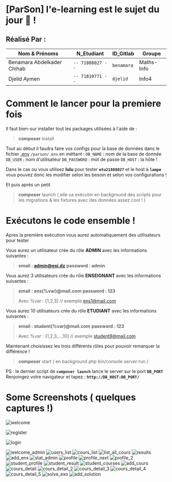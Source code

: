 # [ParSon]  l'e-learning est le sujet du jour 🥳 !

## Réalisé Par :
  |   Nom & Prénoms |N_Etudiant| ID_Gitlab | Groupe |
|----------------|-------------------------------|-----------------------------|-------|
|Benamara Abdelkader Chihab | `-- 71808027 --` | `benamara` |    Maths-Info     
|Djelid Aymen | `-- 71810771 --` | `djelid` |  Info4 |


# Comment le lancer pour la premiere fois 
Il faut bien-sur installer tout les packages utilisées  à l'aide de :
>  **composer** install

Tout au début il faudra faire vos configs pour la base de données dans le fichier  [.env](https://github.com/ChihabEddine98/parson/blob/master/parson/.env) 
`/parson/.env`
en  méttant :
`DB_NAME` : nom de la base de donnée
`DB_USER` : nom d'utilisateur
`DB_PASSWORD` : mot de passe 
`DB_HOST` : la hôte !

Dans le cas ou vous utilisez **lulu** pour tester 
**`etu21808027`** et le host à **`lampe`** vous pouvez donc les modifier selon les besoin et selon vos configurations !

Et puis après un petit
>  **composer** launch
( elle va exécuter en background des scripts pour les migrations 
& les fixtures avec des données assez cool ! ) 




# Exécutons le code ensemble !
Apres la première exécution vous aurez automatiquement  des utilisateurs pour tester 

Vous aurez un utilisateur crée du rôle **ADMIN** avec les informations suivantes : 
> **email :  admin@esi.dz**
> **password :  admin**

Vous aurez 3 utilisateurs crée du rôle **ENSEIGNANT** avec les informations suivantes : 
> **email :  ens(%var)@mail.com**
> **password :  123**
> 
>  Avec %var : {1,2,3]  // exemple ens1@mail.com

Vous aurez 10 utilisateurs crée du rôle **ETUDIANT** avec les informations suivantes : 
> **email :  student(%var)@mail.com**
> **password :  123**
> 
>  Avec %var : {1,2,3,...,10]  // exemple student9@mail.com

Maintenant choisissez les trois différents rôles pour pouvoir remarquer la différence !
>  **composer** start
>  ( en background php bin/console server:run )

PS : le dernier script de **`composer launch`** lance le server sur le port **`DB_PORT`**
Renjoingez votre navigateur et tapez :
**`http://DB_HOST:DB_PORT/`**

# Some Screenshots ( quelques captures !)

![welcome](https://user-images.githubusercontent.com/38104305/82168353-e0be5680-98be-11ea-86dd-52989d4e96f9.JPG)

![register](https://user-images.githubusercontent.com/38104305/82168373-eae05500-98be-11ea-9ebd-c25ea840aa26.JPG)

![login](https://user-images.githubusercontent.com/38104305/82168376-ecaa1880-98be-11ea-9cca-bf1f09113f76.JPG)

![welcome_admin](https://user-images.githubusercontent.com/38104305/82168398-f469bd00-98be-11ea-869a-c961635213d9.JPG)
![users_list](https://user-images.githubusercontent.com/38104305/82168412-ff245200-98be-11ea-8593-42031aea9fdf.JPG)
![cours_list](https://user-images.githubusercontent.com/38104305/82168422-03e90600-98bf-11ea-9843-1fb449ae279a.JPG)
![list_all_cours](https://user-images.githubusercontent.com/38104305/82168424-064b6000-98bf-11ea-9160-566f0fbe8411.JPG)
![results](https://user-images.githubusercontent.com/38104305/82168432-0ba8aa80-98bf-11ea-897c-333c07e0991a.JPG)
![add_ens](https://user-images.githubusercontent.com/38104305/82168442-1105f500-98bf-11ea-8774-1647bd0fda45.JPG)
![stat_admin](https://user-images.githubusercontent.com/38104305/82168450-15321280-98bf-11ea-9c11-27e79e8b264f.JPG)
![profile](https://user-images.githubusercontent.com/38104305/82168485-2b3fd300-98bf-11ea-8c44-2e051bbd63f6.JPG)
![profile_next](https://user-images.githubusercontent.com/38104305/82168592-5aeedb00-98bf-11ea-913f-20d723814ddf.JPG)
![profile_2](https://user-images.githubusercontent.com/38104305/82168495-30048700-98bf-11ea-99ab-e9e9df8ebc0f.JPG)
![student_profile](https://user-images.githubusercontent.com/38104305/82168504-34c93b00-98bf-11ea-9abe-36db55e5adfd.JPG)
![student_result](https://user-images.githubusercontent.com/38104305/82168513-398def00-98bf-11ea-8a26-7d1e0e622874.JPG)
![student_courses](https://user-images.githubusercontent.com/38104305/82168522-3eeb3980-98bf-11ea-85a4-0f67ad11d5fa.JPG)
![add_cours](https://user-images.githubusercontent.com/38104305/82168544-47dc0b00-98bf-11ea-86dd-c625002c8f52.JPG)
![cours_detail](https://user-images.githubusercontent.com/38104305/82168552-4a3e6500-98bf-11ea-8537-38b4c631016c.JPG)
![cours_detail_2](https://user-images.githubusercontent.com/38104305/82168560-4ca0bf00-98bf-11ea-89c0-2029a59cbf42.JPG)
![cours_detail_3](https://user-images.githubusercontent.com/38104305/82168563-4dd1ec00-98bf-11ea-9ec1-407b388b3341.JPG)
![cours_detail_4](https://user-images.githubusercontent.com/38104305/82168569-4f9baf80-98bf-11ea-914d-f14a9a8b5e53.JPG)
![cours_detail_5](https://user-images.githubusercontent.com/38104305/82168578-5296a000-98bf-11ea-8121-18db0d1beda8.JPG)
![solve_exo](https://user-images.githubusercontent.com/38104305/82168584-55919080-98bf-11ea-8a23-e787d7bc5a04.JPG)
![add_solution](https://user-images.githubusercontent.com/38104305/82168616-6a6e2400-98bf-11ea-8a54-0a5e6c05906d.JPG)




